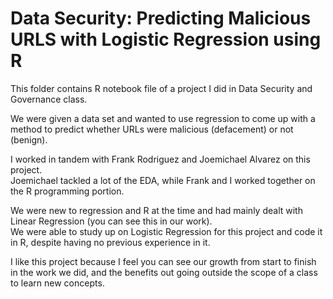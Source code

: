 # Data Security: Predicting Malicious URLS with Logistic Regression using R

This folder contains R notebook file of a project I did in Data Security and Governance class.

We were given a data set and wanted to use regression to come up with a method to predict whether URLs were malicious (defacement) or not (benign).

I worked in tandem with Frank Rodriguez and Joemichael Alvarez on this project.  
Joemichael tackled a lot of the EDA, while Frank and I worked together on the R programming portion.

We were new to regression and R at the time and had mainly dealt with Linear Regression (you can see this in our work).  
We were able to study up on Logistic Regression for this project and code it in R, despite having no previous experience in it.

I like this project because I feel you can see our growth from start to finish in the work we did, and the benefits out going outside the scope of a class to learn new concepts.
